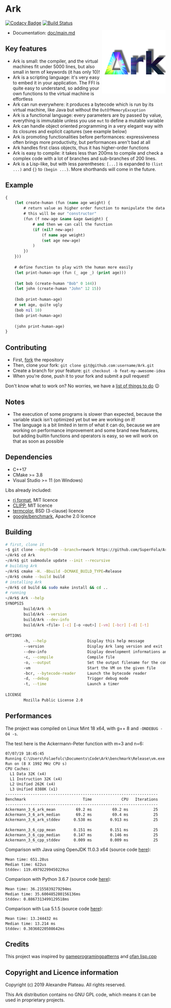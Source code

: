 # Ark

[![Codacy Badge](https://api.codacy.com/project/badge/Grade/fd5900d08a97487486c43079c06e19ce)](https://app.codacy.com/app/folaefolc/Ark?utm_source=github.com&utm_medium=referral&utm_content=SuperFola/Ark&utm_campaign=Badge_Grade_Settings)
[![Build Status](https://travis-ci.org/SuperFola/Ark.svg?branch=rework)](https://travis-ci.org/SuperFola/Ark)

<img align="right" src="images/Ark.png" width=200px>

* Documentation: [doc/main.md](doc/main.md)

## Key features

* Ark is small: the compiler, and the virtual machines fit under 5000 lines, but also small in term of keywords (it has only 10)!
* Ark is a scripting language: it's very easy to embed it in your application. The FFI is quite easy to understand, so adding your own functions to the virtual machine is effortless
* Ark can run everywhere: it produces a bytecode which is run by its virtual machine, like Java but without the `OutOfMemoryException`
* Ark is a functional language: every parameters are by passed by value, everything is immutable unless you use `mut` to define a mutable variable
* Ark can handle object oriented programming in a very elegant way with its closures and explicit captures (see example below)
* Ark is promoting functionalities before performances: expressiveness often brings more productivity, but performances aren't bad at all
* Ark handles first class objects, thus it has higher-order functions
* Ark is easy to compile: it takes less than 200ms to compile and check a complex code with a lot of branches and sub-branches of 200 lines.
* Ark is a Lisp-like, but with less parentheses: `[...]` is expanded to `(list ...)` and `{}` to `(begin ...)`. More shorthands will come in the future.

## Example

```clojure
{
    (let create-human (fun (name age weight) {
        # return value as higher order function to manipulate the data above
        # this will be our "constructor"
        (fun (f new-age &name &age &weight) {
            # and then we can call the function
            (if (nil? new-age)
                (f name age weight)
                (set age new-age)
            )
        })
    }))

    # define function to play with the human more easily
    (let print-human-age (fun (_ age _) (print age)))

    (let bob (create-human "Bob" 0 144))
    (let john (create-human "John" 12 15))

    (bob print-human-age)
    # set age, quite ugly
    (bob nil 10)
    (bob print-human-age)

    (john print-human-age)
}
```

## Contributing

* First, [fork](https://github.com/SuperFola/Ark/fork) the repository
* Then, clone your fork: `git clone git@github.com:username/Ark.git`
* Create a branch for your feature: `git checkout -b feat-my-awesome-idea`
* When you're done, push it to your fork and submit a pull request!

Don't know what to work on? No worries, we have a [list of things to do](https://github.com/SuperFola/Ark/projects) :wink:

## Notes

* The execution of some programs is slower than expected, because the variable stack isn't optimized yet but we are working on it!
* The language is a bit limited in term of what it can do, because we are working on performance improvement and some brand new features, but adding builtin functions and operators is easy, so we will work on that as soon as possible

## Dependencies

* C++17
* CMake >= 3.8
* Visual Studio >= 11 (on Windows)

Libs already included:
* [rj format](https://github.com/ryjen/format), MIT licence
* [CLIPP](https://github.com/muellan/clipp), MIT licence
* [termcolor](https://github.com/ikalnytskyi/termcolor), BSD (3-clause) licence
* [google/benchmark](https://github.com/google/benchmark), Apache 2.0 licence

## Building

```bash
# first, clone it
~$ git clone --depth=50 --branch=rework https://github.com/SuperFola/Ark.git
~/Ark$ cd Ark
~/Ark$ git submodule update --init --recursive
# building Ark
~/Ark$ cmake -H. -Bbuild -DCMAKE_BUILD_TYPE=Release
~/Ark$ cmake --build build
# installing Ark
~/Ark$ cd build && sudo make install && cd ..
# running
~/Ark$ Ark --help
SYNOPSIS
        build/Ark -h 
        build/Ark --version 
        build/Ark --dev-info 
        build/Ark <file> [-c] [-o <out>] [-vm] [-bcr] [-d] [-t] 

OPTIONS
        -h, --help                  Display this help message
        --version                   Display Ark lang version and exit
        --dev-info                  Display development informations and exit
        -c, --compile               Compile file
        -o, --output                Set the output filename for the compiler
        -vm                         Start the VM on the given file
        -bcr, --bytecode-reader     Launch the bytecode reader
        -d, --debug                 Trigger debug mode
        -t, --time                  Launch a timer

LICENSE
        Mozilla Public License 2.0
```

## Performances

The project was compiled on Linux Mint 18 x64, with g++ 8 and `-DNDEBUG -O4 -s`.

The test here is the Ackermann-Peter function with m=3 and n=6:

```
07/07/19 18:45:45
Running C:\Users\Folaefolc\Documents\Code\Ark\benchmark\Release\vm.exe
Run on (8 X 1992 MHz CPU s)
CPU Caches:
  L1 Data 32K (x4)
  L1 Instruction 32K (x4)
  L2 Unified 262K (x4)
  L3 Unified 8388K (x1)
-------------------------------------------------------------------
Benchmark                         Time             CPU   Iterations
-------------------------------------------------------------------
Ackermann_3_6_ark_mean         69.2 ms         69.2 ms           25
Ackermann_3_6_ark_median       69.2 ms         69.4 ms           25
Ackermann_3_6_ark_stddev      0.538 ms        0.913 ms           25

Ackermann_3_6_cpp_mean        0.151 ms        0.151 ms           25
Ackermann_3_6_cpp_median      0.147 ms        0.146 ms           25
Ackermann_3_6_cpp_stddev      0.009 ms        0.009 ms           25
```

Comparison with Java using OpenJDK 11.0.3 x64 (source code [here](benchmarks/Ackermann.java)):
```
Mean time: 651.28us
Median time: 622us
Stddev: 119.49792299450229us
```

Comparison with Python 3.6.7 (source code [here](benchmarks/ackermann.py)):
```
Mean time: 36.2155839279294ms
Median time: 35.600485280156136ms
Stddev: 0.8867313499129518ms
```

Comparison with Lua 5.1.5 (source code [here](benchmarks/ackermann.lua)):
```
Mean time: 13.244432 ms
Median time: 13.214 ms
Stddev: 0.30360220508642ms
```

## Credits

This project was inspired by [gameprogramingpatterns](http://gameprogrammingpatterns.com/bytecode.html) and [ofan lisp.cpp](https://gist.github.com/ofan/721464)

## Copyright and Licence information

Copyright (c) 2019 Alexandre Plateau. All rights reserved.

This Ark distribution contains no GNU GPL code, which means it can be used in proprietary projects.
